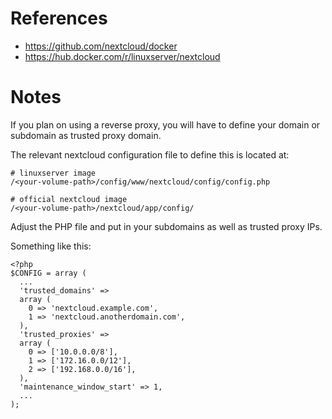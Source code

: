 # References

- https://github.com/nextcloud/docker
- https://hub.docker.com/r/linuxserver/nextcloud

# Notes

If you plan on using a reverse proxy, you will have to define your domain or subdomain as trusted proxy domain.

The relevant nextcloud configuration file to define this is located at:

````
# linuxserver image
/<your-volume-path>/config/www/nextcloud/config/config.php

# official nextcloud image
/<your-volume-path>/nextcloud/app/config/
````

Adjust the PHP file and put in your subdomains as well as trusted proxy IPs. 

Something like this:

````
<?php
$CONFIG = array (
  ...
  'trusted_domains' => 
  array (
    0 => 'nextcloud.example.com',
    1 => 'nextcloud.anotherdomain.com',
  ),
  'trusted_proxies' => 
  array (
    0 => ['10.0.0.0/8'],
    1 => ['172.16.0.0/12'],
    2 => ['192.168.0.0/16'],
  ),
  'maintenance_window_start' => 1,
  ...
);
````
